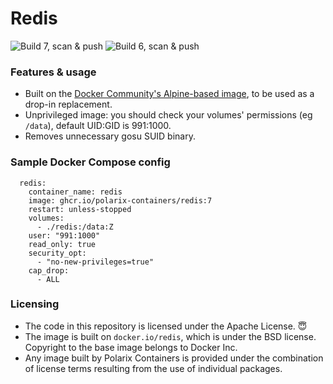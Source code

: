 # Redis

![Build 7, scan & push](https://github.com/Polarix-Containers/redis/actions/workflows/build-7.yml/badge.svg)
![Build 6, scan & push](https://github.com/Polarix-Containers/redis/actions/workflows/build-6.yml/badge.svg)

### Features & usage
- Built on the [Docker Community's Alpine-based image](https://github.com/redis/docker-library-redis), to be used as a drop-in replacement.
- Unprivileged image: you should check your volumes' permissions (eg `/data`), default UID:GID is 991:1000.
- Removes unnecessary gosu SUID binary.

### Sample Docker Compose config

```
  redis:
    container_name: redis
    image: ghcr.io/polarix-containers/redis:7
    restart: unless-stopped
    volumes:
      - ./redis:/data:Z
    user: "991:1000"
    read_only: true
    security_opt:
      - "no-new-privileges=true"
    cap_drop:
      - ALL
```

### Licensing
- The code in this repository is licensed under the Apache License. 😇
- The image is built on `docker.io/redis`, which is under the BSD license. Copyright to the base image belongs to Docker Inc.
- Any image built by Polarix Containers is provided under the combination of license terms resulting from the use of individual packages.
